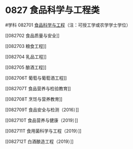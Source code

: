 # 0827 食品科学与工程类
#学科
082701 [食品科学与工程](https://baike.baidu.com/item/%E9%A3%9F%E5%93%81%E7%A7%91%E5%AD%A6%E4%B8%8E%E5%B7%A5%E7%A8%8B/2248924)（注：可授工学或农学学士学位）

[[082702 食品质量与安全]]

[[082703 粮食工程]]

[[082704 乳品工程]]

[[082705 酿酒工程]]

[[082706T 葡萄与葡萄酒工程]]

[[082707T 食品营养与检验教育]]

[[082708T 烹饪与营养教育]]

[[082709T 食品安全与检测（2016）]]

[[082710T 食品营养与健康（2019）]]

[[082711T 食用菌科学与工程（2019）]]

[[082712T 白酒酿造工程（2019）]]